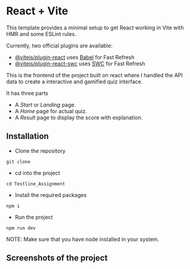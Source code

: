 # React + Vite

This template provides a minimal setup to get React working in Vite with HMR and some ESLint rules.

Currently, two official plugins are available:

- [@vitejs/plugin-react](https://github.com/vitejs/vite-plugin-react/blob/main/packages/plugin-react/README.md) uses [Babel](https://babeljs.io/) for Fast Refresh
- [@vitejs/plugin-react-swc](https://github.com/vitejs/vite-plugin-react-swc) uses [SWC](https://swc.rs/) for Fast Refresh

This is the frontend of the project built on react where I handled the API data to create a interactive and gamified quiz interface.

It has three parts

- A *Start* or *Landing* page.
- A *Home* page for actual quiz.
- A *Result* page to display the score with explanation.

## Installation

- Clone the repository
```
git clone
```
- cd into the project
```
cd Testline_Assignment
```
- Install the required packages
```
npm i
```
- Run the project
```
npm run dev
```


NOTE: Make sure that you have node installed in your system.

## Screenshots of the project



